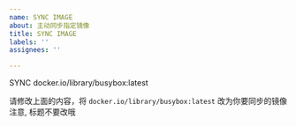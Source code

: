 ```yaml
---
name: SYNC IMAGE
about: 主动同步指定镜像
title: SYNC IMAGE
labels: ''
assignees: ''

---
```


SYNC docker.io/library/busybox:latest


请修改上面的内容，将 `docker.io/library/busybox:latest` 改为你要同步的镜像
注意, 标题不要改哦

